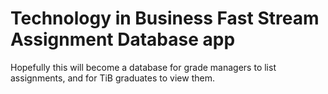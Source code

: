 Technology in Business Fast Stream Assignment Database app
==========================================================

Hopefully this will become a database for grade managers to list assignments,
and for TiB graduates to view them.
